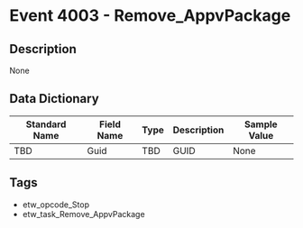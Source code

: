 # Event 4003 - Remove_AppvPackage

## Description
None

## Data Dictionary
|Standard Name|Field Name|Type|Description|Sample Value|
|---|---|---|---|---|
|TBD|Guid|TBD|GUID|None|None|

## Tags
* etw_opcode_Stop
* etw_task_Remove_AppvPackage